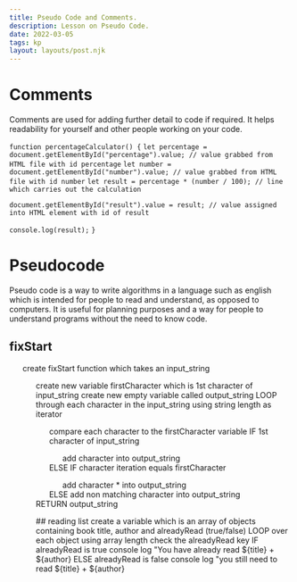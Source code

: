 ```yaml
---
title: Pseudo Code and Comments.
description: Lesson on Pseudo Code.
date: 2022-03-05
tags: kp
layout: layouts/post.njk
---
```


# Comments

Comments are used for adding further detail to code if required. It helps readability for yourself and other people working on your code. 

`function percentageCalculator() {`
  `let percentage = document.getElementById("percentage").value; // value grabbed from HTML file with id percentage`
  `let number = document.getElementById("number").value; // value grabbed from HTML file with id number`
  `let result = percentage * (number / 100); // line which carries out the calculation`
  
  `document.getElementById("result").value = result; // value assigned into HTML element with id of result`
  
  `console.log(result);`
`}`


# Pseudocode
Pseudo code is a way to write algorithms in a language such as english which is intended for people to read and understand, as opposed to computers. It is useful for planning purposes and a way for people to understand programs without the need to know code. 

## fixStart
<ul>
create fixStart function which takes an input_string
    <ul>
    create new variable firstCharacter which is 1st character of input_string
    create new empty variable called output_string
    LOOP through each character in the input_string using string length as iterator
        <ul>
        compare each character to the firstCharacter variable
        IF 1st character of input_string
            <ul>
            add character into output_string
            </ul>
        ELSE IF character iteration equals firstCharacter
            <ul>
            add character * into output_string
            </ul>
        ELSE add non matching character into output_string
        </ul>
    RETURN output_string
    </ul>
<ul>
## reading list
 create a variable which is an array of objects containing book title, author and alreadyRead (true/false)
 LOOP over each object using array length
     check the alreadyRead key
     IF alreadyRead is true
         console log "You have already read ${title} + ${author}
     ELSE alreadyRead is false
         console log "you still need to read ${title} + ${author}